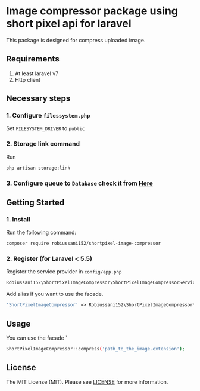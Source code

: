 # Image compressor package using short pixel api for laravel

<!-- [![Version](https://poser.pugx.org/robiussani152/shortpixel-image-compressor/v/stable.svg)](https://github.com/robiussani152/shortpixel-image-compressor/releases)
[![Downloads](https://poser.pugx.org/robiussani152/shortpixel-image-compressor/d/total.svg)](https://github.com/robiussani152/shortpixel-image-compressor) -->

This package is designed for compress uploaded image.

## Requirements

1. At least laravel v7
2. Http client

## Necessary steps

### 1. Configure `filessystem.php`

Set `FILESYSTEM_DRIVER` to `public`

### 2. Storage link command

Run

```bash
php artisan storage:link
```

### 3. Configure queue to `Database` check it from [Here](https://laravel.com/docs/7.x/queues#driver-prerequisites)

## Getting Started

### 1. Install

Run the following command:

```bash
composer require robiussani152/shortpixel-image-compressor
```

### 2. Register (for Laravel < 5.5)

Register the service provider in `config/app.php`

```php
Robiussani152\ShortPixelImageCompressor\ShortPixelImageCompressorServiceProvider::class,
```

Add alias if you want to use the facade.

```php
'ShortPixelImageCompressor' => Robiussani152\ShortPixelImageCompressor\Facades\ShortPixelImageCompressor::class,
```

## Usage

You can use the facade `

```bash
ShortPixelImageCompressor::compress('path_to_the_image.extension');
```

## License

The MIT License (MIT). Please see [LICENSE](LICENSE) for more information.
